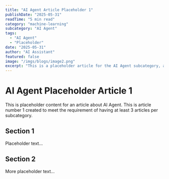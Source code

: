```yaml
---
title: "AI Agent Article Placeholder 1"
publishDate: "2025-05-31"
readTime: "5 min read"
category: "machine-learning"
subcategory: "AI Agent"
tags:
  - "AI Agent"
  - "Placeholder"
date: "2025-05-31"
author: "AI Assistant"
featured: false
image: "/imgs/blogs/image2.png"
excerpt: "This is a placeholder article for the AI Agent subcategory, article 1."
---
```


# AI Agent Placeholder Article 1

This is placeholder content for an article about AI Agent.
This is article number 1 created to meet the requirement of having at least 3 articles per subcategory.

## Section 1

Placeholder text...

## Section 2

More placeholder text...
